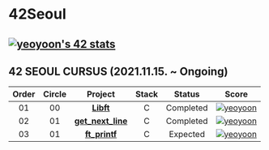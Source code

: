 # 42Seoul

[![yeoyoon's 42 stats](https://badge42.herokuapp.com/api/stats/yeoyoon?privacyName=true)](https://github.com/JaeSeoKim/badge42)
<br/>
---
## 42 SEOUL CURSUS (2021.11.15. ~ Ongoing)

 |Order|Circle|Project|Stack|Status|Score|
 |:---:|:---:|:---:|:---:|:---:|:---:|
 |01|00|[**Libft**](https://github.com/071yoon/42_Seoul/tree/main/Libft)|C|Completed|[![yeoyoon](https://badge42.herokuapp.com/api/project/yeoyoon/Libft)](https://github.com/JaeSeoKim/badge42)|
 |02|01|[**get_next_line**](https://github.com/071yoon/42_Seoul/tree/main/get_next_line)|C|Completed|[![yeoyoon](https://badge42.herokuapp.com/api/project/yeoyoon/get_next_line)](https://github.com/JaeSeoKim/badge42)|
 |03|01|[**ft_printf**](https://github.com/071yoon/42_Seoul/tree/main/ft_printf)|C|Expected|[![yeoyoon](https://badge42.herokuapp.com/api/project/yeoyoon/ft_printf)](https://github.com/JaeSeoKim/badge42)|
